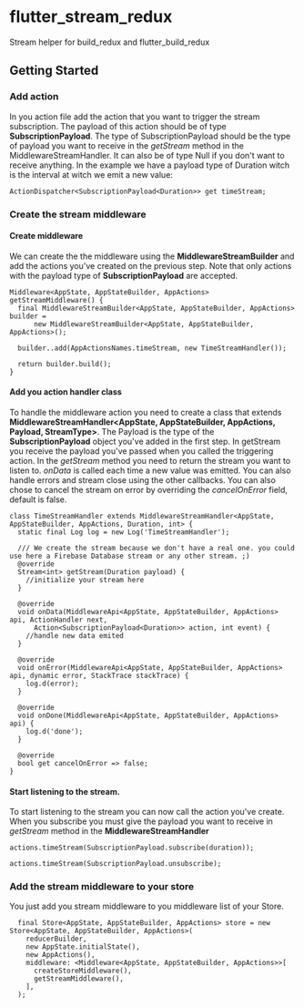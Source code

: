 # flutter_stream_redux

Stream helper for build_redux and flutter_build_redux

## Getting Started

### Add action
In you action file add the action that you want to trigger the stream subscription. The payload of this action should be 
of type **SubscriptionPayload**. The type of SubscriptionPayload should be the type of payload you want to receive in the 
*getStream* method in the MiddlewareStreamHandler. It can also be of type Null if you don't want to receive anything. 
In the example we have a payload type of Duration witch is the interval 
at witch we emit a new value:
            
    ActionDispatcher<SubscriptionPayload<Duration>> get timeStream;
    
### Create the stream middleware
#### Create middleware
We can create the the middleware using the **MiddlewareStreamBuilder** and add the actions you've created on the previous step.
Note that only actions with the payload type of **SubscriptionPayload** are accepted. 
        
    Middleware<AppState, AppStateBuilder, AppActions> getStreamMiddleware() {
      final MiddlewareStreamBuilder<AppState, AppStateBuilder, AppActions> builder =
          new MiddlewareStreamBuilder<AppState, AppStateBuilder, AppActions>();
    
      builder..add(AppActionsNames.timeStream, new TimeStreamHandler());
    
      return builder.build();
    }

#### Add you action handler class
To handle the middleware action you need to create a class that extends **MiddlewareStreamHandler<AppState, AppStateBuilder, AppActions, Payload, StreamType>**.
The Payload is the type of the **SubscriptionPayload** object you've added in the first step. In getStream you receive the payload
you've passed when you called the triggering action. In the *getStream* method you need to return the stream you want to 
listen to. *onData* is called each time a new value was emitted. You can also handle errors and stream close using the other callbacks. 
You can also chose to cancel the stream on error by overriding the *cancelOnError* field, default is false.
     
    class TimeStreamHandler extends MiddlewareStreamHandler<AppState, AppStateBuilder, AppActions, Duration, int> {
      static final Log log = new Log('TimeStreamHandler');
    
      /// We create the stream because we don't have a real one. you could use here a Firebase Database stream or any other stream. ;)
      @override
      Stream<int> getStream(Duration payload) {
        //initialize your stream here
      }
    
      @override
      void onData(MiddlewareApi<AppState, AppStateBuilder, AppActions> api, ActionHandler next,
          Action<SubscriptionPayload<Duration>> action, int event) {
        //handle new data emited
      }
    
      @override
      void onError(MiddlewareApi<AppState, AppStateBuilder, AppActions> api, dynamic error, StackTrace stackTrace) {
        log.d(error);
      }
    
      @override
      void onDone(MiddlewareApi<AppState, AppStateBuilder, AppActions> api) {
        log.d('done');
      }
      
      @override
      bool get cancelOnError => false;
    }
    
#### Start listening to the stream.
To start listening to the stream you can now call the action you've create. When you subscribe you must give the payload you want to receive in *getStream* 
method in the **MiddlewareStreamHandler**
    
    actions.timeStream(SubscriptionPayload.subscribe(duration));
    
    actions.timeStream(SubscriptionPayload.unsubscribe);
    
### Add the stream middleware to your store
You just add you stream middleware to you middleware list of your Store.
    
      final Store<AppState, AppStateBuilder, AppActions> store = new Store<AppState, AppStateBuilder, AppActions>(
        reducerBuilder,
        new AppState.initialState(),
        new AppActions(),
        middleware: <Middleware<AppState, AppStateBuilder, AppActions>>[
          createStoreMiddleware(),
          getStreamMiddleware(),
        ],
      );
